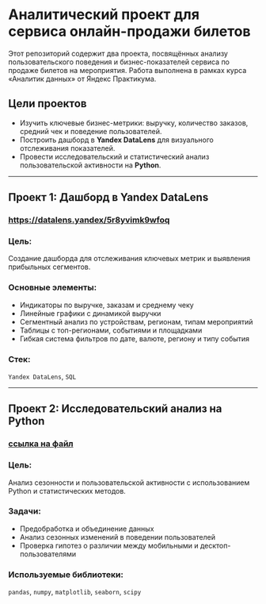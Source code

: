 # Аналитический проект для сервиса онлайн-продажи билетов 

Этот репозиторий содержит два проекта, посвящённых анализу пользовательского поведения и бизнес-показателей сервиса по продаже билетов на мероприятия. Работа выполнена в рамках курса «Аналитик данных» от Яндекс Практикума.

## Цели проектов

- Изучить ключевые бизнес-метрики: выручку, количество заказов, средний чек и поведение пользователей.
- Построить дашборд в **Yandex DataLens** для визуального отслеживания показателей.
- Провести исследовательский и статистический анализ пользовательской активности на **Python**.

---

## Проект 1: Дaшборд в Yandex DataLens
### https://datalens.yandex/5r8yvimk9wfoq

### Цель:
Создание дашборда для отслеживания ключевых метрик и выявления прибыльных сегментов.

### Основные элементы:
- Индикаторы по выручке, заказам и среднему чеку
- Линейные графики с динамикой выручки
- Сегментный анализ по устройствам, регионам, типам мероприятий
- Таблицы с топ-регионами, событиями и площадками
- Гибкая система фильтров по дате, валюте, региону и типу события

### Стек:
`Yandex DataLens`, `SQL`

---

## Проект 2: Исследовательский анализ на Python
### [ссылка на файл](https://github.com/Lena-Artemenko/data-analyst-portfolio/blob/85f72354a6b0c87d243a861927a7fb5adb2ca642/online-tickets-analytics/analyz-yandex-afisha.ipynb)

### Цель:
Анализ сезонности и пользовательской активности с использованием Python и статистических методов.

### Задачи:
- Предобработка и объединение данных
- Анализ сезонных изменений в поведении пользователей
- Проверка гипотез о различии между мобильными и десктоп-пользователями

### Используемые библиотеки:
`pandas`, `numpy`, `matplotlib`, `seaborn`, `scipy`

